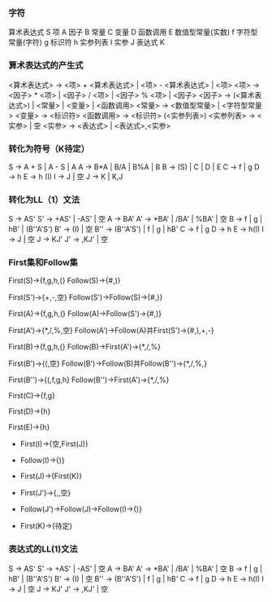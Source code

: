### 字符
算术表达式		    S
项		            A
因子		            B
常量		            C
变量 	            D
函数调用		        E
数值型常量(实数)		f
字符型常量(字符)		g
标识符		        h
实参列表		        I
实参  		        J
表达式		        K
### 算术表达式的产生式
<算术表达式> -> <项> + <算术表达式> | <项> - <算术表达式> | <项>
<项> -> <因子> * <项> | <因子> / <项> | <因子> % <项> | <因子>
<因子> -> (<算术表达式>) | <常量> | <变量> | <函数调用>
<常量> -> <数值型常量> | <字符型常量>
<变量> -> <标识符>
<函数调用> -> <标识符> (<实参列表>)
<实参列表> -> <实参> | 空
<实参> -> <表达式> | <表达式>,<实参>
### 转化为符号（K待定）
S -> A + S | A - S | A
A -> B*A | B/A | B%A | B
B -> (S) | C | D | E
C -> f | g 
D -> h
E -> h (I)
I -> J | 空
J -> K | K,J
### 转化为LL（1）文法
S -> AS'
S' -> +AS' | -AS' | 空
A -> BA'
A' -> *BA' | /BA' | %BA' | 空
B -> f | g | hB' | (B''A'S')
B' -> (I) | 空
B'' -> (B''A'S') | f | g | hB'
C -> f | g
D -> h
E -> h(I) 
I -> J | 空
J -> KJ'
J' -> ,KJ' | 空
### First集和Follow集
First(S)->{f,g,h,(}
Follow(S)->{#,)}

First(S')->{+,-,空}
Follow(S')->Follow(S)->{#,)}

First(A)->{f,g,h,(}
Follow(A)->Follow(S')->{#,)}

First(A')->{*,/,%,空}
Follow(A')->Follow(A)并First(S')->{#,),+,-}

First(B)->{f,g,h,(}
Follow(B)->First(A')->{*,/,%}

First(B')->{(,空}
Follow(B')->Follow(B)并Follow(B'')->{*,/,%,}

First(B'')->{(,f,g,h}
Follow(B'')->First(A')->{*,/,%}

First(C)->{f,g}

First(D)->{h}

First(E)->{h}

- First(I)->{空,First(J)}
- Follow(I)->{)}

- First(J)->{First(K)}

- First(J')->{,,空}
- Follow(J')->Follow(J)->Follow(I)->{)}

- First(K)->{待定}
### 表达式的LL(1)文法
S -> AS'
S' -> +AS' | -AS' | 空
A -> BA'
A' -> *BA' | /BA' | %BA' | 空
B -> f | g | hB' | (B''A'S')
B' -> (I) | 空
B'' -> (B''A'S') | f | g | hB'
C -> f | g
D -> h
E -> h(I) 
I -> J | 空
J -> KJ'
J' -> ,KJ' | 空